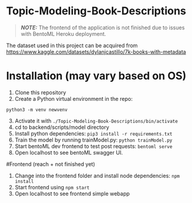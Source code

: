 # Topic-Modeling-Book-Descriptions

> **_NOTE:_** The frontend of the application is not finished due to issues with BentoML Heroku deployment.

The dataset used in this project can be acquired from https://www.kaggle.com/datasets/dylanjcastillo/7k-books-with-metadata
# Installation (may vary based on OS)

1. Clone this repository
2. Create a Python virtual environment in the repo:
```
python3 -m venv newvenv
```

3. Activate it with `./Topic-Modeling-Book-Descriptions/bin/activate`
4. cd to backend/scripts/model directory
5. Install python dependencies: `pip3 install -r requirements.txt`
6. Train the model by running trainModel.py: `python trainModel.py`
7. Start bentoML dev frontend to test post requests: `bentoml serve`
8. Open localhost to see bentoML swagger UI.

#Frontend (reach + not finished yet)
1. Change into the frontend folder and install node dependencies: `npm install`
2. Start frontend using `npm start`
3. Open localhost to see frontend simple webapp


